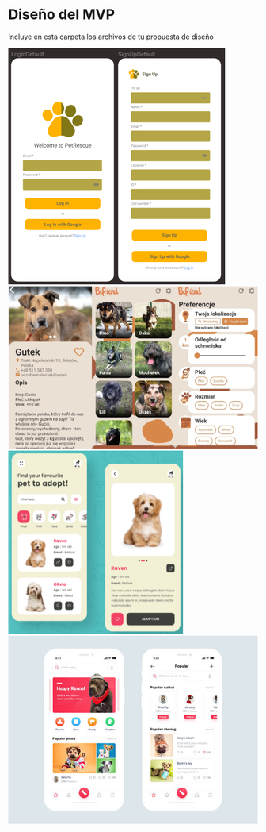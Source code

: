 # Diseño del MVP

Incluye en esta carpeta los archivos de tu propuesta de diseño

![Init](logInSignUp.PNG)
![Details](Details.PNG)
![MainScreenDetails](MainScreenWithDetails.PNG)
![MainsCreen](MainScreen.jpg)